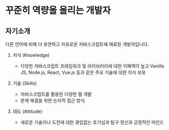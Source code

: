 # 꾸준히 역량을 올리는 개발자
## 자기소개
다른 언어에 비해 더 유연하고 자유로운 자바스크립트에 매료된 개발자입니다.

1. 지식 (Knowledge)
   - 다양한 자바스크립트 프레임워크 및 라이브러리에 대한 이해력이 높고 Vanilla JS, Node.js, React, Vue.js 등과 같은 주요 기술에 대한 지식 보유
  
2. 기술 (Skills)
   - 자바스크립트를 활용한 다양한 웹 개발
   - 문제 해결을 위한 논리적 접근 방식

3. 태도 (Attitude)
   - 새로운 기술이나 도전에 대한 끊임없는 호기심과 탐구 정신과 긍정적인 마인드
